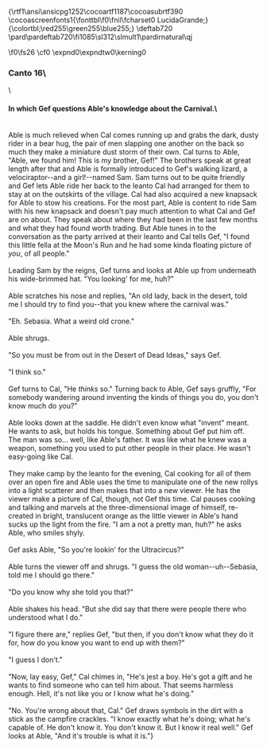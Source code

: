 {\rtf1\ansi\ansicpg1252\cocoartf1187\cocoasubrtf390
\cocoascreenfonts1{\fonttbl\f0\fnil\fcharset0 LucidaGrande;}
{\colortbl;\red255\green255\blue255;}
\deftab720
\pard\pardeftab720\fi1085\sl312\slmult1\pardirnatural\qj

\f0\fs26 \cf0 \expnd0\expndtw0\kerning0
### Canto 16\
\
#### In which Gef questions Able's knowledge about the Carnival.\
\
Able is much relieved when Cal comes running up and grabs the dark, dusty rider in a bear hug, the pair of men slapping one another on the back so much they make a miniature dust storm of their own. Cal turns to Able, "Able, we found him! This is my brother, Gef!" The brothers speak at great length after that and Able is formally introduced to Gef's walking lizard, a velociraptor--and a  girl!--named Sam. Sam turns out to be quite friendly and Gef lets Able ride her back to the leanto Cal had arranged for them to stay at on the outskirts of the village. Cal had also acquired a new knapsack for Able to stow his creations. For the most part, Able is content to ride Sam with his new knapsack and doesn't pay much attention to what Cal and Gef are on about. They speak about where they had been in the last few months and what they had found worth trading. But Able tunes in to the conversation as the party arrived at their leanto and Cal tells Gef, "I found this little fella at the Moon's Run and he had some kinda floating picture of *you*, of all people."\
\
Leading Sam by the reigns, Gef turns and looks at Able up from underneath his wide-brimmed hat. "You looking' for me, huh?"\
\
Able scratches his nose and replies, "An old lady, back in the desert, told me I should try to find you--that you knew where the carnival was."\
\
"Eh. Sebasia. What a weird old crone."\
\
Able shrugs.\
\
"So you must be from out in the Desert of Dead Ideas," says Gef.\
\
"I think so."\
\
Gef turns to Cal, "He *thinks* so." Turning back to Able, Gef says gruffly, "For somebody wandering around inventing the kinds of things you do, you don't know much do you?"\
\
Able looks down at the saddle. He didn't even know what "invent" meant. He wants to ask, but holds his tongue. Something about Gef put him off. The man was so... well, like Able's father. It was like what he knew was a weapon, something you used to put other people in their place. He wasn't easy-going like Cal.\
\
They make camp by the leanto for the evening, Cal cooking for all of them over an open fire and Able uses the time to manipulate one of the new rollys into a light scatterer and then makes that into a new viewer. He has the viewer make a picture of Cal, though, not Gef this time. Cal pauses cooking and talking and marvels at the three-dimensional image of himself, re-created in bright, translucent orange as the little viewer in Able's hand sucks up the light from the fire. "I am a not a pretty man, huh?" he asks Able, who smiles shyly.\
\
Gef asks Able, "So you're lookin' for the Ultracircus?"\
\
Able turns the viewer off and shrugs. "I guess the old woman--uh--Sebasia, told me I should go there."\
\
"Do you know why she told you that?"\
\
Able shakes his head. "But she did say that there were people there who understood what I do."\
\
"I figure there are," replies Gef, "but then, if you don't know what they do it for, how do you know you want to end up with them?"\
\
"I guess I don't."\
\
"Now, lay easy, Gef," Cal chimes in, "He's jest a boy. He's got a gift and he wants to find someone who can tell him about. That seems harmless enough. Hell, it's not like you or I know what he's doing."\
\
"No. You're wrong about that, Cal." Gef draws symbols in the dirt with a stick as the campfire crackles. "I know exactly what he's doing; what he's capable of. He don't know it. You don't know it. But I know it real well." Gef looks at Able, "And it's trouble is what it is."}